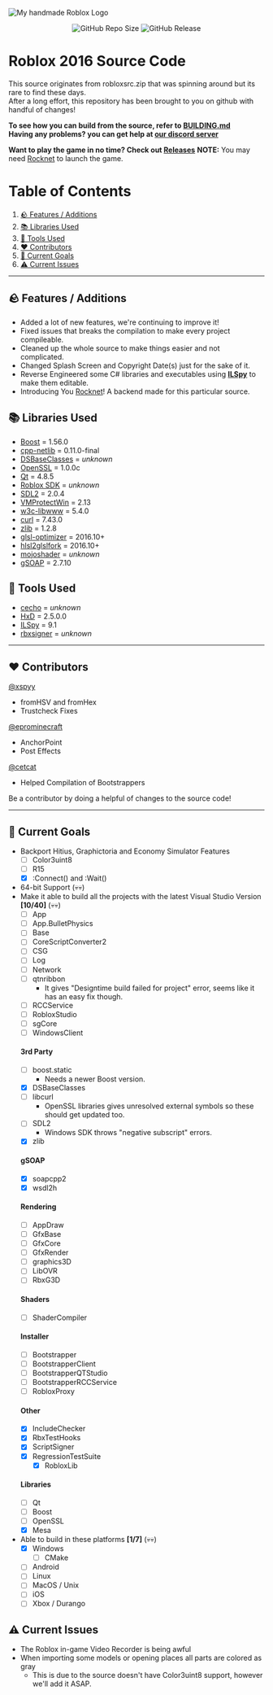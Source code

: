 ![My *handmade* Roblox Logo](https://github.com/user-attachments/assets/dad023be-4fb9-4ad5-b7a3-2c66b7d45d71)

<p align="center">
<img alt="GitHub Repo Size" src="https://img.shields.io/github/repo-size/P0L3NARUBA/roblox-2016-source-code">
<img alt="GitHub Release" src="https://img.shields.io/github/v/release/P0L3NARUBA/roblox-2016-source-code">
</p>

# Roblox 2016 Source Code
This source originates from robloxsrc.zip that was spinning around but its rare to find these days.<br>
After a long effort, this repository has been brought to you on github with handful of changes!<br>

**To see how you can build from the source, refer to [BUILDING.md](/BUILDING.md)**<br>
**Having any problems? you can get help at [our discord server](https://www.discord.gg/rVrYHdrbsp)**<br>

**Want to play the game in no time? Check out [Releases](https://github.com/P0L3NARUBA/roblox-2016-source-code/releases/)**
**NOTE:** You may need [Rocknet](https://github.com/P0L3NARUBA/Rocknet-rblx/tree/local) to launch the game.

# Table of Contents
1. [🪨 Features / Additions](#-features--additions)
2. [📚 Libraries Used](#-libraries-used)
3. [🔨 Tools Used](#-tools-used)
4. [❤️ Contributors](#%EF%B8%8F-contributors)
5. [🎯 Current Goals](#-current-goals)
6. [⚠️ Current Issues](#%EF%B8%8F-current-issues)

---

## 🪨 Features / Additions
- Added a lot of new features, we're continuing to improve it!
- Fixed issues that breaks the compilation to make every project compileable.
- Cleaned up the whole source to make things easier and not complicated.
- Changed Splash Screen and Copyright Date(s) just for the sake of it.
- Reverse Engineered some C# libraries and executables using **[ILSpy](/Tools/ILSpy)** to make them editable.
- Introducing You [Rocknet](https://github.com/P0L3NARUBA/Rocknet-rblx/tree/local)! A backend made for this particular source.

## 📚 Libraries Used
- [Boost](/Contribs/boost_1_56_0) = 1.56.0
- [cpp-netlib](/Contribs/cpp-netlib-0.11.0-final) = 0.11.0-final
- [DSBaseClasses](/Contribs/DSBaseClasses) = *unknown*
- [OpenSSL](/Contribs/openssl) = 1.0.0c
- [Qt](/Contribs/Qt/4.8.5/win_VS2012/) = 4.8.5
- [Roblox SDK](/Contribs/SDK) = *unknown*
- [SDL2](/Contribs/SDL2) = 2.0.4
- [VMProtectWin](/Contribs/VMProtectWin_2.13) = 2.13
- [w3c-libwww](/Contribs/w3c-libwww-5.4.0) = 5.4.0
- [curl](/Contribs/windows/x86/curl/curl-7.43.0) = 7.43.0
- [zlib](/Contribs/windows/x86/zlib/zlib-1.2.8) = 1.2.8
- [glsl-optimizer](/Rendering/ShaderCompiler/glsl-optimizer) = 2016.10+
- [hlsl2glslfork](/Rendering/ShaderCompiler/hlsl2glslfork) = 2016.10+
- [mojoshader](/Rendering/ShaderCompiler/mojoshader) = *unknown*
- [gSOAP](/RCCService/gSOAP/gsoap-2.7) = 2.7.10

## 🔨 Tools Used
- [cecho](/Tools/cecho) = *unknown*
- [HxD](/Tools/HxD) = 2.5.0.0
- [ILSpy](/Tools/ILSpy) = 9.1
- [rbxsigner](/Tools/rbxsigner) = *unknown*

---

## ❤️ Contributors
[@xspyy](https://github.com/xspyy)
* fromHSV and fromHex
* Trustcheck Fixes

[@eprominecraft](https://github.com/eprominecraft)
* AnchorPoint
* Post Effects

[@cetcat](https://github.com/cetcat)
* Helped Compilation of Bootstrappers

Be a contributor by doing a helpful of changes to the source code!

---

## 🎯 Current Goals
- Backport Hitius, Graphictoria and Economy Simulator Features
   - [ ] Color3uint8
   - [ ] R15
   - [x] :Connect() and :Wait()
- 64-bit Support (💀💀)
- Make it able to build all the projects with the latest Visual Studio Version **[10/40]** (💀💀) 
  - [ ] App
  - [ ] App.BulletPhysics
  - [ ] Base
  - [ ] CoreScriptConverter2
  - [ ] CSG
  - [ ] Log
  - [ ] Network
  - [ ] qtnribbon
    - It gives "Designtime build failed for project" error, seems like it has an easy fix though.
  - [ ] RCCService
  - [ ] RobloxStudio
  - [ ] sgCore
  - [ ] WindowsClient
  #### 3rd Party
  - [ ] boost.static
    - Needs a newer Boost version.
  - [x] DSBaseClasses
  - [ ] libcurl
    - OpenSSL libraries gives unresolved external symbols so these should get updated too.
  - [ ] SDL2
    - Windows SDK throws "negative subscript" errors.
  - [x] zlib
  #### gSOAP
  - [x] soapcpp2
  - [x] wsdl2h
  #### Rendering
  - [ ] AppDraw
  - [ ] GfxBase
  - [ ] GfxCore
  - [ ] GfxRender
  - [ ] graphics3D
  - [ ] LibOVR
  - [ ] RbxG3D
  #### Shaders
  - [ ] ShaderCompiler
  #### Installer
  - [ ] Bootstrapper
  - [ ] BootstrapperClient
  - [ ] BootstrapperQTStudio
  - [ ] BootstrapperRCCService
  - [ ] RobloxProxy
  #### Other
  - [x] IncludeChecker
  - [x] RbxTestHooks
  - [x] ScriptSigner
  - [x] RegressionTestSuite
    - [x] RobloxLib 
  #### Libraries
  - [ ] Qt
  - [ ] Boost 
  - [ ] OpenSSL
  - [x] Mesa
- Able to build in these platforms **[1/7]** (💀💀)
  - [x] Windows
    - [ ] CMake 
  - [ ] Android
  - [ ] Linux
  - [ ] MacOS / Unix
  - [ ] iOS
  - [ ] Xbox / Durango

## ⚠️ Current Issues
- The Roblox in-game Video Recorder is being awful
- When importing some models or opening places all parts are colored as gray
   - This is due to the source doesn't have Color3uint8 support, however we'll add it ASAP.
